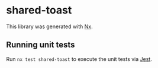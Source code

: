 # shared-toast

This library was generated with [Nx](https://nx.dev).

## Running unit tests

Run `nx test shared-toast` to execute the unit tests via [Jest](https://jestjs.io).
